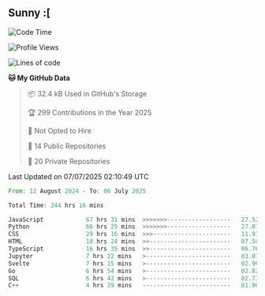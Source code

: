 ## Sunny :[

<!--START_SECTION:waka-->
![Code Time](http://img.shields.io/badge/Code%20Time-245%20hrs%2023%20mins-blue)

![Profile Views](http://img.shields.io/badge/Profile%20Views-4-blue)

![Lines of code](https://img.shields.io/badge/From%20Hello%20World%20I%27ve%20Written-291.6%20thousand%20lines%20of%20code-blue)

**🐱 My GitHub Data** 

> 📦 32.4 kB Used in GitHub's Storage 
 > 
> 🏆 299 Contributions in the Year 2025
 > 
> 🚫 Not Opted to Hire
 > 
> 📜 14 Public Repositories 
 > 
> 🔑 20 Private Repositories 
 > 

 Last Updated on 07/07/2025 02:10:49 UTC
<!--END_SECTION:waka-->

<!--START_SECTION:code-->

```rust
From: 12 August 2024 - To: 06 July 2025

Total Time: 244 hrs 16 mins

JavaScript            67 hrs 31 mins  >>>>>>>------------------   27.52 %
Python                66 hrs 25 mins  >>>>>>>------------------   27.07 %
CSS                   29 hrs 16 mins  >>>----------------------   11.93 %
HTML                  18 hrs 24 mins  >>-----------------------   07.50 %
TypeScript            16 hrs 35 mins  >>-----------------------   06.76 %
Jupyter               7 hrs 22 mins   >------------------------   03.01 %
Svelte                7 hrs 15 mins   >------------------------   02.96 %
Go                    6 hrs 54 mins   >------------------------   02.82 %
SQL                   6 hrs 42 mins   >------------------------   02.73 %
C++                   4 hrs 39 mins   -------------------------   01.90 %
```

<!--END_SECTION:code-->
